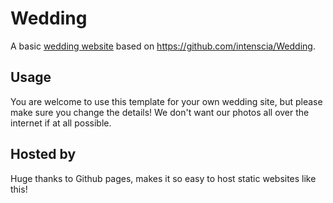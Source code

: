 # Wedding
A basic [wedding website](https://joeylovesjamie.com/) based on https://github.com/intenscia/Wedding.

## Usage
You are welcome to use this template for your own wedding site, but please make sure you change the details! We don't want our photos all over the internet if at all possible.

## Hosted by
Huge thanks to Github pages, makes it so easy to host static websites like this!
